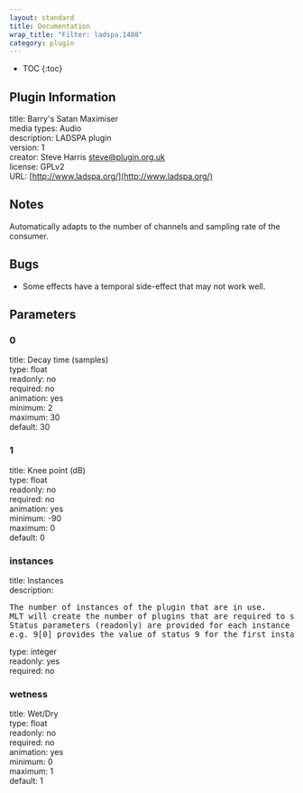 ```yaml
---
layout: standard
title: Documentation
wrap_title: "Filter: ladspa.1408"
category: plugin
---
```

* TOC
{:toc}

## Plugin Information

title: Barry's Satan Maximiser  
media types:
Audio  
description: LADSPA plugin  
version: 1  
creator: Steve Harris <steve@plugin.org.uk>  
license: GPLv2  
URL: [http://www.ladspa.org/](http://www.ladspa.org/)  

## Notes

Automatically adapts to the number of channels and sampling rate of the consumer.

## Bugs

* Some effects have a temporal side-effect that may not work well.


## Parameters

### 0

title: Decay time (samples)    
type: float  
readonly: no  
required: no  
animation: yes  
minimum: 2  
maximum: 30  
default: 30  

### 1

title: Knee point (dB)    
type: float  
readonly: no  
required: no  
animation: yes  
minimum: -90  
maximum: 0  
default: 0  

### instances

title: Instances    
description:
<pre>
The number of instances of the plugin that are in use.
MLT will create the number of plugins that are required to support the number of audio channels.
Status parameters (readonly) are provided for each instance and are accessed by specifying the instance number after the identifier (starting at zero).
e.g. 9[0] provides the value of status 9 for the first instance.
</pre>
type: integer  
readonly: yes  
required: no  

### wetness

title: Wet/Dry    
type: float  
readonly: no  
required: no  
animation: yes  
minimum: 0  
maximum: 1  
default: 1  

